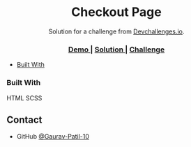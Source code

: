 <!-- Please update value in the {}  -->

<h1 align="center">Checkout Page</h1>

<div align="center">
   Solution for a challenge from  <a href="http://devchallenges.io" target="_blank">Devchallenges.io</a>.
</div>

<div align="center">
  <h3>
    <a href="https://jolly-pegasus-1fc757.netlify.app/">
      Demo
    </a>
    <span> | </span>
    <a href="https://github.com/Gaurav-Patil-10/Checkout_Page_Devchallenges">
      Solution
    </a>
    <span> | </span>
    <a href="https://devchallenges.io/challenges/0J1NxxGhOUYVqihwegfO">
      Challenge
    </a>
  </h3>
</div>



  - [Built With](#built-with)

### Built With

HTML SCSS 


## Contact

- GitHub [@Gaurav-Patil-10](https://github.com/Gaurav-Patil-10)

